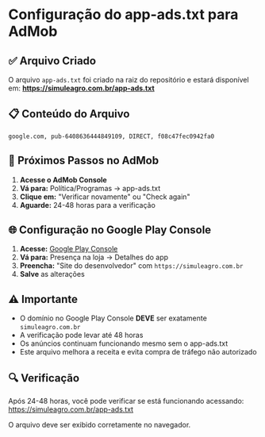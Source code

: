# Configuração do app-ads.txt para AdMob

## ✅ Arquivo Criado

O arquivo `app-ads.txt` foi criado na raiz do repositório e estará disponível em:
**https://simuleagro.com.br/app-ads.txt**

## 📋 Conteúdo do Arquivo

```
google.com, pub-6408636444849109, DIRECT, f08c47fec0942fa0
```

## 🔧 Próximos Passos no AdMob

1. **Acesse o AdMob Console**
2. **Vá para:** Política/Programas → app-ads.txt
3. **Clique em:** "Verificar novamente" ou "Check again"
4. **Aguarde:** 24-48 horas para a verificação

## 🌐 Configuração no Google Play Console

1. **Acesse:** [Google Play Console](https://play.google.com/console)
2. **Vá para:** Presença na loja → Detalhes do app
3. **Preencha:** "Site do desenvolvedor" com `https://simuleagro.com.br`
4. **Salve** as alterações

## ⚠️ Importante

- O domínio no Google Play Console **DEVE** ser exatamente `simuleagro.com.br`
- A verificação pode levar até 48 horas
- Os anúncios continuam funcionando mesmo sem o app-ads.txt
- Este arquivo melhora a receita e evita compra de tráfego não autorizado

## 🔍 Verificação

Após 24-48 horas, você pode verificar se está funcionando acessando:
https://simuleagro.com.br/app-ads.txt

O arquivo deve ser exibido corretamente no navegador.
